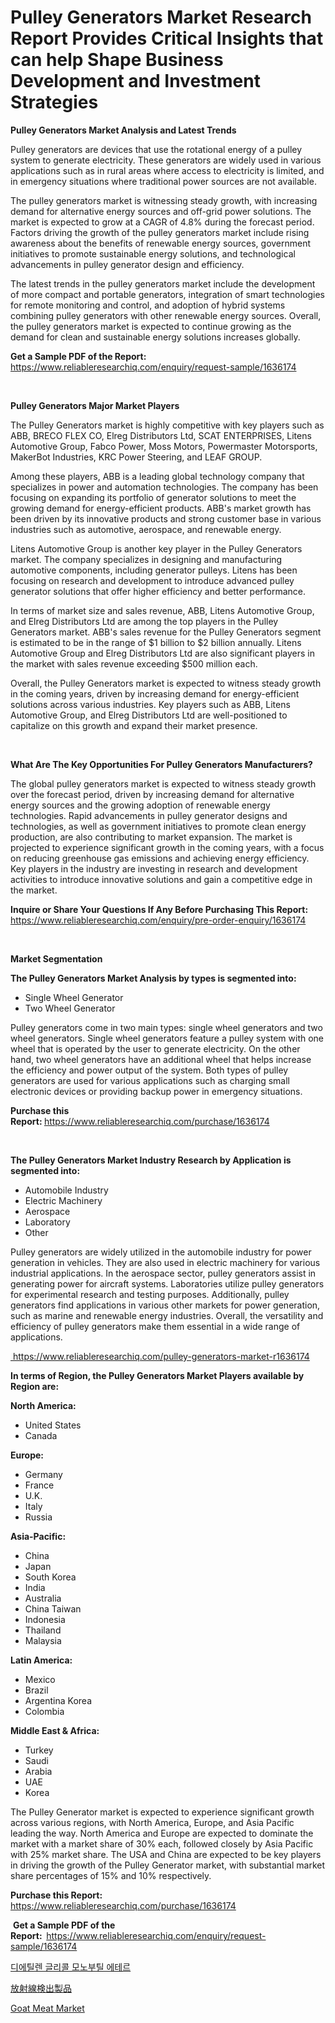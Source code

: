 <p><h1>Pulley Generators Market Research Report Provides Critical Insights that can help Shape Business Development and Investment Strategies</h1></p><p><strong>Pulley Generators Market Analysis and Latest Trends</strong></p>
<p><p>Pulley generators are devices that use the rotational energy of a pulley system to generate electricity. These generators are widely used in various applications such as in rural areas where access to electricity is limited, and in emergency situations where traditional power sources are not available.</p><p>The pulley generators market is witnessing steady growth, with increasing demand for alternative energy sources and off-grid power solutions. The market is expected to grow at a CAGR of 4.8% during the forecast period. Factors driving the growth of the pulley generators market include rising awareness about the benefits of renewable energy sources, government initiatives to promote sustainable energy solutions, and technological advancements in pulley generator design and efficiency.</p><p>The latest trends in the pulley generators market include the development of more compact and portable generators, integration of smart technologies for remote monitoring and control, and adoption of hybrid systems combining pulley generators with other renewable energy sources. Overall, the pulley generators market is expected to continue growing as the demand for clean and sustainable energy solutions increases globally.</p></p>
<p><strong>Get a Sample PDF of the Report:&nbsp;</strong> <a href="https://www.reliableresearchiq.com/enquiry/request-sample/1636174">https://www.reliableresearchiq.com/enquiry/request-sample/1636174</a></p>
<p>&nbsp;</p>
<p><strong>Pulley Generators Major Market Players</strong></p>
<p><p>The Pulley Generators market is highly competitive with key players such as ABB, BRECO FLEX CO, Elreg Distributors Ltd, SCAT ENTERPRISES, Litens Automotive Group, Fabco Power, Moss Motors, Powermaster Motorsports, MakerBot Industries, KRC Power Steering, and LEAF GROUP. </p><p>Among these players, ABB is a leading global technology company that specializes in power and automation technologies. The company has been focusing on expanding its portfolio of generator solutions to meet the growing demand for energy-efficient products. ABB's market growth has been driven by its innovative products and strong customer base in various industries such as automotive, aerospace, and renewable energy.</p><p>Litens Automotive Group is another key player in the Pulley Generators market. The company specializes in designing and manufacturing automotive components, including generator pulleys. Litens has been focusing on research and development to introduce advanced pulley generator solutions that offer higher efficiency and better performance.</p><p>In terms of market size and sales revenue, ABB, Litens Automotive Group, and Elreg Distributors Ltd are among the top players in the Pulley Generators market. ABB's sales revenue for the Pulley Generators segment is estimated to be in the range of $1 billion to $2 billion annually. Litens Automotive Group and Elreg Distributors Ltd are also significant players in the market with sales revenue exceeding $500 million each.</p><p>Overall, the Pulley Generators market is expected to witness steady growth in the coming years, driven by increasing demand for energy-efficient solutions across various industries. Key players such as ABB, Litens Automotive Group, and Elreg Distributors Ltd are well-positioned to capitalize on this growth and expand their market presence.</p></p>
<p>&nbsp;</p>
<p><strong>What Are The Key Opportunities For Pulley Generators Manufacturers?</strong></p>
<p><p>The global pulley generators market is expected to witness steady growth over the forecast period, driven by increasing demand for alternative energy sources and the growing adoption of renewable energy technologies. Rapid advancements in pulley generator designs and technologies, as well as government initiatives to promote clean energy production, are also contributing to market expansion. The market is projected to experience significant growth in the coming years, with a focus on reducing greenhouse gas emissions and achieving energy efficiency. Key players in the industry are investing in research and development activities to introduce innovative solutions and gain a competitive edge in the market.</p></p>
<p><strong>Inquire or Share Your Questions If Any Before Purchasing This Report:</strong> <a href="https://www.reliableresearchiq.com/enquiry/pre-order-enquiry/1636174">https://www.reliableresearchiq.com/enquiry/pre-order-enquiry/1636174</a></p>
<p>&nbsp;</p>
<p><strong>Market Segmentation</strong></p>
<p><strong>The Pulley Generators Market Analysis by types is segmented into:</strong></p>
<p><ul><li>Single Wheel Generator</li><li>Two Wheel Generator</li></ul></p>
<p><p>Pulley generators come in two main types: single wheel generators and two wheel generators. Single wheel generators feature a pulley system with one wheel that is operated by the user to generate electricity. On the other hand, two wheel generators have an additional wheel that helps increase the efficiency and power output of the system. Both types of pulley generators are used for various applications such as charging small electronic devices or providing backup power in emergency situations.</p></p>
<p><strong>Purchase this Report:&nbsp;</strong><a href="https://www.reliableresearchiq.com/purchase/1636174">https://www.reliableresearchiq.com/purchase/1636174</a></p>
<p>&nbsp;</p>
<p><strong>The Pulley Generators Market Industry Research by Application is segmented into:</strong></p>
<p><ul><li>Automobile Industry</li><li>Electric Machinery</li><li>Aerospace</li><li>Laboratory</li><li>Other</li></ul></p>
<p><p>Pulley generators are widely utilized in the automobile industry for power generation in vehicles. They are also used in electric machinery for various industrial applications. In the aerospace sector, pulley generators assist in generating power for aircraft systems. Laboratories utilize pulley generators for experimental research and testing purposes. Additionally, pulley generators find applications in various other markets for power generation, such as marine and renewable energy industries. Overall, the versatility and efficiency of pulley generators make them essential in a wide range of applications.</p></p>
<p><a href="https://www.reliableresearchiq.com/pulley-generators-market-r1636174">&nbsp;https://www.reliableresearchiq.com/pulley-generators-market-r1636174</a></p>
<p><strong>In terms of Region, the Pulley Generators Market Players available by Region are:</strong></p>
<p>
    <p> <strong> North America: </strong>
        <ul>
            <li>United States</li>
            <li>Canada</li>
        </ul>
        </p> 
    <p> <strong> Europe: </strong>
        <ul>
            <li>Germany</li>
            <li>France</li>
            <li>U.K.</li>
            <li>Italy</li>
            <li>Russia</li>
        </ul>
        </p> 
    <p> <strong> Asia-Pacific: </strong>
        <ul>
            <li>China</li>
            <li>Japan</li>
            <li>South Korea</li>
            <li>India</li>
            <li>Australia</li>
            <li>China Taiwan</li>
            <li>Indonesia</li>
            <li>Thailand</li>
            <li>Malaysia</li>
        </ul>
        </p> 
    <p> <strong> Latin America: </strong>
        <ul>
            <li>Mexico</li>
            <li>Brazil</li>
            <li>Argentina Korea</li>
            <li>Colombia</li>
        </ul>
        </p> 
    <p> <strong> Middle East & Africa: </strong>
        <ul>
            <li>Turkey</li>
            <li>Saudi</li>
            <li>Arabia</li>
            <li>UAE</li>
            <li>Korea</li>
        </ul>
    </p>
    </p>
<p><p>The Pulley Generator market is expected to experience significant growth across various regions, with North America, Europe, and Asia Pacific leading the way. North America and Europe are expected to dominate the market with a market share of 30% each, followed closely by Asia Pacific with 25% market share. The USA and China are expected to be key players in driving the growth of the Pulley Generator market, with substantial market share percentages of 15% and 10% respectively.</p></p>
<p><strong>Purchase this Report: </strong><a href="https://www.reliableresearchiq.com/purchase/1636174">https://www.reliableresearchiq.com/purchase/1636174</a></p>
<p>&nbsp;<strong>Get a Sample PDF of the Report:&nbsp;&nbsp;</strong><a href="https://www.reliableresearchiq.com/enquiry/request-sample/1636174">https://www.reliableresearchiq.com/enquiry/request-sample/1636174</a></p>
<p><strong></strong></p>
<p><p><a href="https://github.com/laholand/Market-Research-Report-List-5/blob/main/270573144715.md">디에틸렌 글리콜 모노부틸 에테르</a></p><p><a href="https://github.com/mohamedbakry57/Market-Research-Report-List-5/blob/main/661560834507.md">放射線検出製品</a></p><p><a href="https://medium.com/@albertohickle/global-goat-meat-industry-types-applications-market-players-regional-growth-analysis-and-717634d2f072">Goat Meat Market</a></p></p>